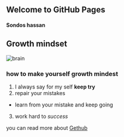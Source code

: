 ## Welcome to GitHub Pages
#### Sondos hassan
## Growth mindset
![brain](https://www.google.com/url?sa=i&source=images&cd=&ved=2ahUKEwj6v_T02bLnAhXBPOwKHVBzBQQQjRx6BAgBEAQ&url=http%3A%2F%2Fwww.infinitycs.org.au%2F2019%2F06%2F11%2Fgrowth-mindset%2F&psig=AOvVaw3B3yCOygUPP5VSznoAoZ7d&ust=1580727216627907)
### how to make yourself growth mindest
1. I always say for my self **keep try**
2. repair your mistakes
- learn from your mistake and keep going
3. work hard to *success*

 
 you can read more about [Gethub](https://guides.github.com/features/pages/)
 
 



